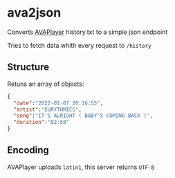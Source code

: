 # ava2json
Converts [AVAPlayer](https://www.avaplayer.com/website/) history.txt to a simple json endpoint

Tries to fetch data whith every request to `/history`

## Structure

Retuns an array of objects:

```json
{
  "date":"2022-01-07 20:16:55",
  "artist":"EURYTHMICS",
  "song":"IT'S ALRIGHT ( BABY'S COMING BACK )",
  "duration":"02:58"
}
```

## Encoding
AVAPlayer uploads `latin1`, this server returns `UTF-8`
